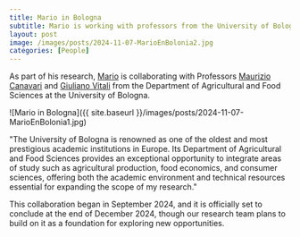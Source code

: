 ```yaml
---
title: Mario in Bologna
subtitle: Mario is working with professors from the University of Bologna
layout: post
image: /images/posts/2024-11-07-MarioEnBolonia2.jpg
categories: [People]
---
```

As part of his research, [Mario](https://www.iaaa.es/staff/mario/) is collaborating with Professors [Maurizio Canavari](https://www.unibo.it/sitoweb/maurizio.canavari/en) and [Giuliano Vitali](https://www.unibo.it/sitoweb/giuliano.vitali/en) from the Department of Agricultural and Food Sciences at the University of Bologna.


![Mario in Bologna]({{ site.baseurl }}/images/posts/2024-11-07-MarioEnBolonia1.jpg)

"The University of Bologna is renowned as one of the oldest and most prestigious academic institutions in Europe. Its Department of Agricultural and Food Sciences provides an exceptional opportunity to integrate areas of study such as agricultural production, food economics, and consumer sciences, offering both the academic environment and technical resources essential for expanding the scope of my research."

This collaboration began in September 2024, and it is officially set to conclude at the end of December 2024, though our research team plans to build on it as a foundation for exploring new opportunities.

